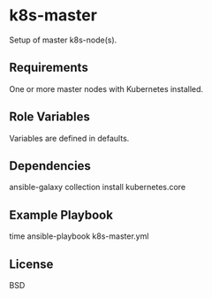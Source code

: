 k8s-master
=========

Setup of master k8s-node(s).

Requirements
------------

One or more master nodes with Kubernetes installed.

Role Variables
--------------

Variables are defined in defaults.

Dependencies
------------

ansible-galaxy collection install kubernetes.core

Example Playbook
----------------

time ansible-playbook k8s-master.yml

License
-------

BSD